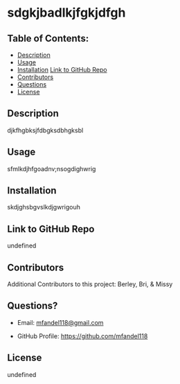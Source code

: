 # sdgkjbadlkjfgkjdfgh

## Table of Contents:

* [Description](#description)
* [Usage](#usage)
* [Installation](#installation)
[Link to GitHub Repo](#link-to-github-repo)
* [Contributors](#contributors)
* [Questions](#Questions)
* [License](#license)

## Description

djkfhgbksjfdbgksdbhgksbl

## Usage

sfmlkdjhfgoadnv;nsogdighwrig

## Installation

skdjghsbgvslkdjgwrigouh

## Link to GitHub Repo

undefined

## Contributors

Additional Contributors to this project: Berley, Bri, & Missy

## Questions?

* Email: mfandel118@gmail.com

* GitHub Profile: https://github.com/mfandel118

## License

undefined